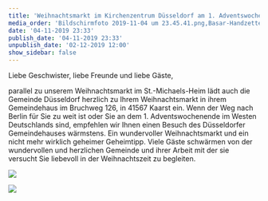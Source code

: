 ```yaml
---
title: 'Weihnachtsmarkt im Kirchenzentrum Düsseldorf am 1. Adventswochenende'
media_order: 'Bildschirmfoto 2019-11-04 um 23.45.41.png,Basar-Handzettel-2019-A5-1.png,Bildschirmfoto 2019-11-05 um 13.23.21.png'
date: '04-11-2019 23:33'
publish_date: '04-11-2019 23:33'
unpublish_date: '02-12-2019 12:00'
show_sidebar: false
---
```


Liebe Geschwister, liebe Freunde und liebe Gäste,

parallel zu unserem Weihnachtsmarkt im St.-Michaels-Heim lädt auch die Gemeinde Düsseldorf herzlich zu Ihrem Weihnachtsmarkt in ihrem Gemeindehaus im Bruchweg 126, in 41567 Kaarst ein. Wenn der Weg nach Berlin für Sie zu weit ist oder Sie an dem 1. Adventswochenende im Westen Deutschlands sind, empfehlen wir Ihnen einen Besuch des Düsseldorfer Gemeindehauses wärmstens. Ein wundervoller Weihnachtsmarkt und ein nicht mehr wirklich geheimer Geheimtipp. Viele Gäste schwärmen von der wundervollen und herzlichen Gemeinde und ihrer Arbeit mit der sie versucht Sie liebevoll in der Weihnachtszeit zu begleiten.

![](https://smh-gemeinden.de/user/pages/02.news/13.weihnachtsmarkt-im-kirchenzentrum-duesseldorf-am-1-adventswochenende/Basar-Handzettel-2019-A5-1.png)

![](http://https://smh-gemeinden.de/user/pages/02.news/13.weihnachtsmarkt-im-kirchenzentrum-duesseldorf-am-1-adventswochenende/Bildschirmfoto%202019-11-05%20um%2013.23.21.png)